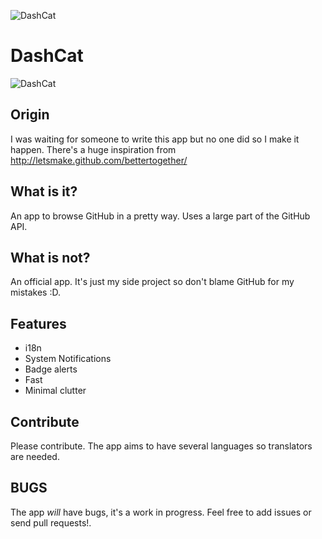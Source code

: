 ![DashCat](http://www.dash.cat/img/logo.png)
# DashCat
![DashCat](http://www.dash.cat/img/snap.png)

## Origin

I was waiting for someone to write this app but no one did so I make it happen.
There's a huge inspiration from http://letsmake.github.com/bettertogether/

## What is it?

An app to browse GitHub in a pretty way. Uses a large part of the GitHub API.

## What is not?

An official app. It's just my side project so don't blame GitHub for my mistakes
:D.

## Features

* i18n
* System Notifications
* Badge alerts
* Fast
* Minimal clutter

## Contribute

Please contribute. The app aims to have several languages so translators are
needed.

## BUGS

The app *will* have bugs, it's a work in progress. Feel free to add issues or
send pull requests!.
